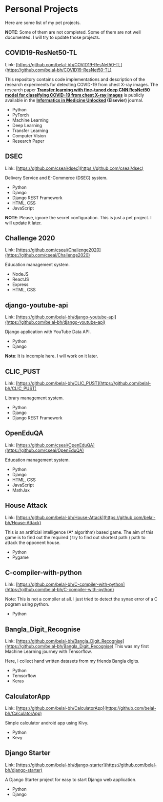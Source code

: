 # Personal Projects

Here are some list of my pet projects. 

**NOTE**: Some of them are not completed. Some of them are not well documented. I will try to update those projects.

## COVID19-ResNet50-TL
Link: [https://github.com/belal-bh/COVID19-ResNet50-TL](https://github.com/belal-bh/COVID19-ResNet50-TL)

This repository contains code implementations and description of the research experiments for detecting COVID-19 from chest X-ray images. The research paper **[Transfer learning with fine-tuned deep CNN ResNet50 model for classifying COVID-19 from chest X-ray images](https://www.sciencedirect.com/science/article/pii/S235291482200065X)** is publicly available in the **[Informatics in Medicine Unlocked](https://www.sciencedirect.com/journal/informatics-in-medicine-unlocked) (Elsevier)** journal.

* Python
* PyTorch
* Machine Learning
* Deep Learning
* Transfer Learning
* Computer Vision
* Research Paper

## DSEC
Link: [https://github.com/cseai/dsec](https://github.com/cseai/dsec)

Delivery Service and E-Commerce (DSEC) system.

*  Python
*  Django
*  Django REST Framework
*  HTML, CSS
*  JavaScript

**NOTE**: Please, ignore the secret configuration. This is just a pet project. I will update it later.


## Challenge 2020
Link: [https://github.com/cseai/Challenge2020](https://github.com/cseai/Challenge2020)

Education management system.

* NodeJS
* ReactJS
* Express
* HTML, CSS

## django-youtube-api
Link: [https://github.com/belal-bh/django-youtube-api](https://github.com/belal-bh/django-youtube-api)

Django application with YouTube Data API.

* Python
* Django

**Note**: It is incomple here. I will work on it later.


## CLIC_PUST
Link: [https://github.com/belal-bh/CLIC_PUST](https://github.com/belal-bh/CLIC_PUST)

Library management system.

*  Python
*  Django
*  Django REST Framework


## OpenEduQA
Link: [https://github.com/cseai/OpenEduQA](https://github.com/cseai/OpenEduQA)

Education management system.

*  Python
*  Django
*  HTML, CSS
*  JavaScript
*  MathJax


## House Attack
Link: [https://github.com/belal-bh/House-Attack](https://github.com/belal-bh/House-Attack)

This is an artificial intelligence (A* algorithm) based game. The aim of this game is to find out the required ( try to find out shortest path ) path to attack the opponent house.

* Python
* Pygame


## C-compiler-with-python
Link: [https://github.com/belal-bh/C-compiler-with-python](https://github.com/belal-bh/C-compiler-with-python)

Note: This is not a compiler at all. I just tried to detect the synax error of a C pogram using python.

* Python


## Bangla_Digit_Recognise
Link: [https://github.com/belal-bh/Bangla_Digit_Recognise](https://github.com/belal-bh/Bangla_Digit_Recognise)
This was my first Machine Learning journey with Tensorflow.

Here, I collect hand written datasets from my friends Bangla digits.

* Python 
* Temsorflow
* Keras


## CalculatorApp
Link: [https://github.com/belal-bh/CalculatorApp](https://github.com/belal-bh/CalculatorApp)

Simple calculator android app using Kivy.

* Python
* Kevy


## Django Starter
Link: [https://github.com/belal-bh/django-starter](https://github.com/belal-bh/django-starter)

A Django Starter project for easy to start Django web application.

* Python
* Django

